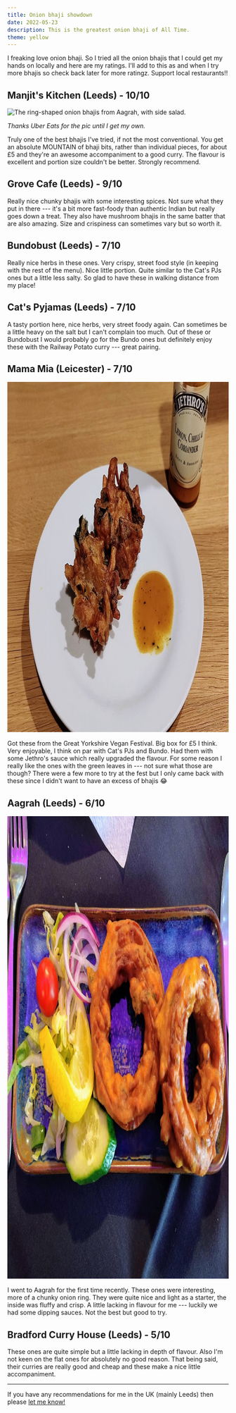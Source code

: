 ```yaml
---
title: Onion bhaji showdown
date: 2022-05-23
description: This is the greatest onion bhaji of All Time.
theme: yellow
---
```


I freaking love onion bhaji. So I tried all the onion bhajis that I could get my hands on locally and here are my ratings. I'll add to this as and when I try more bhajis so check back later for more ratingz. Support local restaurants!!

## Manjit's Kitchen (Leeds) - 10/10

<picture>
    <source type="image/webp" srcset="manjits-bhaji.webp">
    <img src="manjits-bhaji.jpg" width="550" height="440" alt="The ring-shaped onion bhajis from Aagrah, with side salad.">
</picture>

_Thanks Uber Eats for the pic until I get my own._

Truly one of the best bhajis I've tried, if not the most conventional. You get an absolute MOUNTAIN of bhaji bits, rather than individual pieces, for about £5 and they're an awesome accompaniment to a good curry. The flavour is excellent and portion size couldn't be better. Strongly recommend.

## Grove Cafe (Leeds) - 9/10

Really nice chunky bhajis with some interesting spices. Not sure what they put in there --- it's a bit more fast-foody than authentic Indian but really goes down a treat. They also have mushroom bhajis in the same batter that are also amazing. Size and crispiness can sometimes vary but so worth it.

## Bundobust (Leeds) - 7/10

Really nice herbs in these ones. Very crispy, street food style (in keeping with the rest of the menu). Nice little portion. Quite similar to the Cat's PJs ones but a little less salty. So glad to have these in walking distance from my place!

## Cat's Pyjamas (Leeds) - 7/10

A tasty portion here, nice herbs, very street foody again. Can sometimes be a little heavy on the salt but I can't complain too much. Out of these or Bundobust I would probably go for the Bundo ones but definitely enjoy these with the Railway Potato curry --- great pairing.

## Mama Mia (Leicester) - 7/10

<picture>
    <source type="image/webp" srcset="mama-mia.webp">
    <img src="mama-mia-bhaji.jpg" width="1200" height="795" alt="Onion bhajis from Mama Mia in Leicester, with Jethro's lemon and chilli sauce.">
</picture>

Got these from the Great Yorkshire Vegan Festival. Big box for £5 I think. Very enjoyable, I think on par with Cat's PJs and Bundo. Had them with some Jethro's sauce which really upgraded the flavour. For some reason I really like the ones with the green leaves in --- not sure what those are though? There were a few more to try at the fest but I only came back with these since I didn't want to have an excess of bhajis 😂

## Aagrah (Leeds) - 6/10

<picture>
    <source type="image/webp" srcset="aagrah-bhaji.webp">
    <img src="aagrah-bhaji.jpg" width="1400" height="1050" alt="The ring-shaped onion bhajis from Aagrah, with side salad.">
</picture>

I went to Aagrah for the first time recently. These ones were interesting, more of a chunky onion ring. They were quite nice and light as a starter, the inside was fluffy and crisp. A little lacking in flavour for me --- luckily we had some dipping sauces. Not the best but good to try.

## Bradford Curry House (Leeds) - 5/10

These ones are quite simple but a little lacking in depth of flavour. Also I'm not keen on the flat ones for absolutely no good reason. That being said, their curries are really good and cheap and these make a nice little accompaniment.

----

If you have any recommendations for me in the UK (mainly Leeds) then please [let me know!](https://twitter.com/intent/tweet?text=@joejoinerr%20You%20should%20try%20the%20onion%20bhaji%20at)
